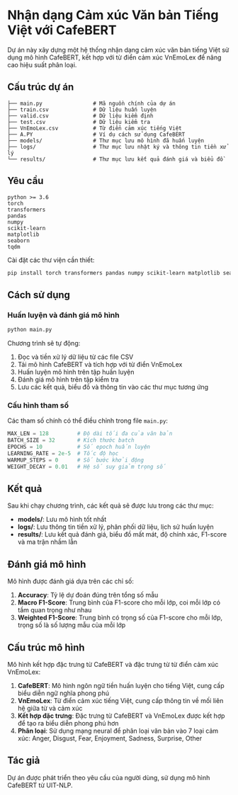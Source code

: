 # Nhận dạng Cảm xúc Văn bản Tiếng Việt với CafeBERT

Dự án này xây dựng một hệ thống nhận dạng cảm xúc văn bản tiếng Việt sử dụng mô hình CafeBERT, kết hợp với từ điển cảm xúc VnEmoLex để nâng cao hiệu suất phân loại.

## Cấu trúc dự án

```
├── main.py                # Mã nguồn chính của dự án
├── train.csv              # Dữ liệu huấn luyện
├── valid.csv              # Dữ liệu kiểm định
├── test.csv               # Dữ liệu kiểm tra
├── VnEmoLex.csv           # Từ điển cảm xúc tiếng Việt
├── A.PY                   # Ví dụ cách sử dụng CafeBERT
├── models/                # Thư mục lưu mô hình đã huấn luyện
├── logs/                  # Thư mục lưu nhật ký và thông tin tiền xử lý
└── results/               # Thư mục lưu kết quả đánh giá và biểu đồ
```

## Yêu cầu

```
python >= 3.6
torch
transformers
pandas
numpy
scikit-learn
matplotlib
seaborn
tqdm
```

Cài đặt các thư viện cần thiết:

```bash
pip install torch transformers pandas numpy scikit-learn matplotlib seaborn tqdm
```

## Cách sử dụng

### Huấn luyện và đánh giá mô hình

```bash
python main.py
```

Chương trình sẽ tự động:
1. Đọc và tiền xử lý dữ liệu từ các file CSV
2. Tải mô hình CafeBERT và tích hợp với từ điển VnEmoLex
3. Huấn luyện mô hình trên tập huấn luyện
4. Đánh giá mô hình trên tập kiểm tra
5. Lưu các kết quả, biểu đồ và thông tin vào các thư mục tương ứng

### Cấu hình tham số

Các tham số chính có thể điều chỉnh trong file `main.py`:

```python
MAX_LEN = 128         # Độ dài tối đa của văn bản
BATCH_SIZE = 32       # Kích thước batch
EPOCHS = 10           # Số epoch huấn luyện
LEARNING_RATE = 2e-5  # Tốc độ học
WARMUP_STEPS = 0      # Số bước khởi động
WEIGHT_DECAY = 0.01   # Hệ số suy giảm trọng số
```

## Kết quả

Sau khi chạy chương trình, các kết quả sẽ được lưu trong các thư mục:

- **models/**: Lưu mô hình tốt nhất
- **logs/**: Lưu thông tin tiền xử lý, phân phối dữ liệu, lịch sử huấn luyện
- **results/**: Lưu kết quả đánh giá, biểu đồ mất mát, độ chính xác, F1-score và ma trận nhầm lẫn

## Đánh giá mô hình

Mô hình được đánh giá dựa trên các chỉ số:

1. **Accuracy**: Tỷ lệ dự đoán đúng trên tổng số mẫu
2. **Macro F1-Score**: Trung bình của F1-score cho mỗi lớp, coi mỗi lớp có tầm quan trọng như nhau
3. **Weighted F1-Score**: Trung bình có trọng số của F1-score cho mỗi lớp, trọng số là số lượng mẫu của mỗi lớp

## Cấu trúc mô hình

Mô hình kết hợp đặc trưng từ CafeBERT và đặc trưng từ từ điển cảm xúc VnEmoLex:

1. **CafeBERT**: Mô hình ngôn ngữ tiền huấn luyện cho tiếng Việt, cung cấp biểu diễn ngữ nghĩa phong phú
2. **VnEmoLex**: Từ điển cảm xúc tiếng Việt, cung cấp thông tin về mối liên hệ giữa từ và cảm xúc
3. **Kết hợp đặc trưng**: Đặc trưng từ CafeBERT và VnEmoLex được kết hợp để tạo ra biểu diễn phong phú hơn
4. **Phân loại**: Sử dụng mạng neural để phân loại văn bản vào 7 loại cảm xúc: Anger, Disgust, Fear, Enjoyment, Sadness, Surprise, Other

## Tác giả

Dự án được phát triển theo yêu cầu của người dùng, sử dụng mô hình CafeBERT từ UIT-NLP.